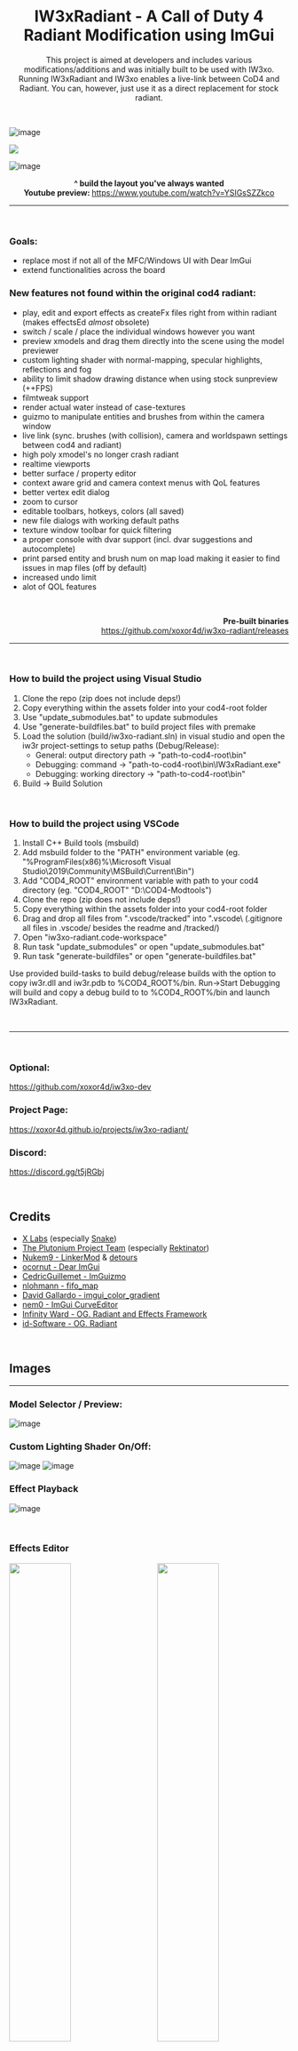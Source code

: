 <h1 align="center">IW3xRadiant - A Call of Duty 4 Radiant Modification using ImGui</h3>

<p align="center">
This project is aimed at developers and includes various modifications/additions and was initially built to be used with IW3xo.
Running IW3xRadiant and IW3xo enables a live-link between CoD4 and Radiant. You can, however, just use it as a direct replacement for stock radiant.
</p>

<br>

![image](https://user-images.githubusercontent.com/45299104/143088571-8a392c17-ed21-4639-9afb-f4fa492e3fca.jpg)

![](readme/effects.gif)

![image](readme/feat_ui.gif)

<p align="center">
	<b>^ build the layout you've always wanted</b><br>
    <b>Youtube preview: </b>
    <a href="https://www.youtube.com/watch?v=YSIGsSZZkco">https://www.youtube.com/watch?v=YSIGsSZZkco</a><br>
</p>

___

<br>

### Goals:
- replace most if not all of the MFC/Windows UI with Dear ImGui
- extend functionalities across the board

### New features not found within the original cod4 radiant:
- play, edit and export effects as createFx files right from within radiant (makes effectsEd _almost_ obsolete)
- switch / scale / place the individual windows however you want
- preview xmodels and drag them directly into the scene using the model previewer
- custom lighting shader with normal-mapping, specular highlights, reflections and fog
- ability to limit shadow drawing distance when using stock sunpreview (++FPS)
- filmtweak support
- render actual water instead of case-textures 
- guizmo to manipulate entities and brushes from within the camera window
- live link (sync. brushes (with collision), camera and worldspawn settings between cod4 and radiant)
- high poly xmodel's no longer crash radiant
- realtime viewports
- better surface / property editor
- context aware grid and camera context menus with QoL features
- better vertex edit dialog
- zoom to cursor
- editable toolbars, hotkeys, colors (all saved)
- new file dialogs with working default paths
- texture window toolbar for quick filtering
- a proper console with dvar support (incl. dvar suggestions and autocomplete)
- print parsed entity and brush num on map load making it easier to find issues in map files (off by default) 
- increased undo limit
- alot of QOL features

<br>

<p align="right">
	<b>Pre-built binaries</b><br>
    <a href="https://github.com/xoxor4d/iw3xo-radiant/releases">https://github.com/xoxor4d/iw3xo-radiant/releases</a><br>
</p>


___

<br>

### How to build the project using Visual Studio
1. Clone the repo (zip does not include deps!)
2. Copy everything within the assets folder into your cod4-root folder
3. Use "update_submodules.bat" to update submodules
4. Use "generate-buildfiles.bat" to build project files with premake
5. Load the solution (build/iw3xo-radiant.sln) in visual studio and open the iw3r project-settings to setup paths (Debug/Release):
   - General:   output directory path -> "path-to-cod4-root\bin\"
   - Debugging: command -> "path-to-cod4-root\bin\IW3xRadiant.exe"
   - Debugging: working directory -> "path-to-cod4-root\bin\"
6. Build -> Build Solution

<br>

### How to build the project using VSCode
1. Install C++ Build tools (msbuild)
2. Add msbuild folder to the "PATH" environment variable (eg. "%ProgramFiles(x86)%\Microsoft Visual Studio\2019\Community\MSBuild\Current\Bin")
3. Add "COD4_ROOT" environment variable with path to your cod4 directory (eg. "COD4_ROOT" "D:\COD4-Modtools")
4. Clone the repo (zip does not include deps!)
5. Copy everything within the assets folder into your cod4-root folder
6. Drag and drop all files from ".vscode/tracked\" into ".vscode\ (.gitignore all files in .vscode/ besides the readme and /tracked/)
7. Open "iw3xo-radiant.code-workspace" 
8. Run task "update_submodules" or open "update_submodules.bat"
9. Run task "generate-buildfiles" or open "generate-buildfiles.bat"

Use provided build-tasks to build debug/release builds with the option to copy iw3r.dll and iw3r.pdb to %COD4_ROOT%/bin.
Run->Start Debugging will build and copy a debug build to to %COD4_ROOT%/bin and launch IW3xRadiant.

<br>

___

<br>

### Optional:  
https://github.com/xoxor4d/iw3xo-dev

### Project Page:  
https://xoxor4d.github.io/projects/iw3xo-radiant/

### Discord:  
https://discord.gg/t5jRGbj

<br>

## Credits
- [X Labs](https://github.com/XLabsProject) (especially [Snake](https://github.com/momo5502))
- [The Plutonium Project Team](https://plutonium.pw/) (especially [Rektinator](https://github.com/RektInator))
- [Nukem9 - LinkerMod](https://github.com/Nukem9/LinkerMod) & [detours](https://github.com/Nukem9/detours)
- [ocornut - Dear ImGui](https://github.com/ocornut/imgui)
- [CedricGuillemet - ImGuizmo](https://github.com/CedricGuillemet/ImGuizmo)
- [nlohmann - fifo_map](https://github.com/nlohmann/fifo_map)
- [David Gallardo - imgui_color_gradient](https://gist.github.com/galloscript/8a5d179e432e062550972afcd1ecf112)
- [nem0 - ImGui CurveEditor](https://github.com/nem0/LumixEngine/blob/39e46c18a58111cc3c8c10a4d5ebbb614f19b1b8/external/imgui/imgui_user.inl#L505-L930)
- [Infinity Ward - OG. Radiant and Effects Framework](https://www.infinityward.com)
- [id-Software - OG. Radiant](https://github.com/id-Software/Quake-III-Arena/tree/master/q3radiant)

<br>

## Images
---

### Model Selector / Preview:
![image](https://user-images.githubusercontent.com/45299104/146609277-803b9203-4a64-4355-99fc-32cfb7ad6d82.jpg)

### Custom Lighting Shader On/Off:
![image](https://user-images.githubusercontent.com/45299104/146609441-50255d3c-0dc0-4f9a-894e-373abf4eafc6.jpg)
![image](https://user-images.githubusercontent.com/45299104/146609445-e11ae289-641e-4979-915b-bbb0c6b4942b.jpg)

### Effect Playback
![image](https://xoxor4d.github.io/assets/img/iw3xo-radiant/gif/radiant_effect_leaves.gif)

<br>

### Effects Editor
<p float="left">
  <img src="https://user-images.githubusercontent.com/45299104/159173092-10d91c68-094d-464d-ade4-ea90cdcd387a.jpg" width="47%" />
  <img src="https://user-images.githubusercontent.com/45299104/159173144-1fd8e23e-2d39-4621-918e-884f37e83968.jpg" width="47%" align="right" /> 
</p>

![image](https://user-images.githubusercontent.com/45299104/159173151-f54c7bb6-6b1f-438b-b667-f04747147a97.jpg)


<br>

## Disclaimer
This software has been created purely for the purposes of academic research. Project maintainers are not responsible or liable for misuse of the software. Use responsibly.
